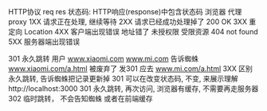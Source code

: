 HTTP协议 req res
状态码: HTTP响应(response)中包含状态码
浏览器 代理 proxy
1XX 请求正在处理, 继续等待
2XX 请求已经成功处理掉了 200 OK
3XX 重定向 Location
4XX 客户端出现错误 地址错了 未授权限 受限资源 404 not found
5XX 服务器端出现错误

301 永久跳转
用户 www.xiaomi.com www.mi.com
告诉蜘蛛
www.xiaomi.com/a.html 被废弃了 发301 应去 www.mi.com/a.html
3XX 区别 永久跳转, 告诉蜘蛛把记录更新掉
301 可以在改变状态码, 不变, 来展示理解
http://localhost:3000 301 永久跳转,
再次访问,  浏览器有缓存, 不需要再走服务器
302 临时跳转， 不会告知蜘蛛 或者在前端缓存